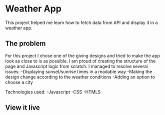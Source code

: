 # Weather App

This project helped me learn how to fetch data from API and display it in
a weather app.

## The problem

For this project I chose one of the giving designs and tried to make the app look as close to is as possible. I am proud of creating the structure of the page and Javascript logic from scratch.
I managed to resolve several issues:
-Displaying sunset/sunrise times in a readable way
-Making the design change according to the weather conditions
-Adding an option to choose a city

Technologies used:
-Javascript
-CSS
-HTMLS

## View it live
